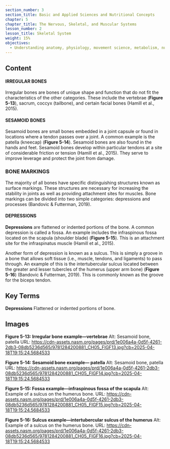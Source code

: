 ```yaml
---
section_number: 3
section_title: Basic and Applied Sciences and Nutritional Concepts
chapter: 5
chapter_title: The Nervous, Skeletal, and Muscular Systems
lesson_number: 2
lesson_title: Skeletal System
weight: 15%
objectives:
  - Understanding anatomy, physiology, movement science, metabolism, nutrition, and supplementation.
---
```


## Content
#### IRREGULAR BONES

Irregular bones are bones of unique shape and function that do not fit the characteristics of the other categories. These include the vertebrae (**Figure 5-13**), sacrum, coccyx (tailbone), and certain facial bones (Hamill et al., 2015).

#### SESAMOID BONES

Sesamoid bones are small bones embedded in a joint capsule or found in locations where a tendon passes over a joint. A common example is the patella (kneecap) (**Figure 5-14**). Sesamoid bones are also found in the hands and feet. Sesamoid bones develop within particular tendons at a site of considerable friction or tension (Hamill et al., 2015). They serve to improve leverage and protect the joint from damage.

### BONE MARKINGS

The majority of all bones have specific distinguishing structures known as surface markings. These structures are necessary for increasing the stability in joints as well as providing attachment sites for muscles. Bone markings can be divided into two simple categories: depressions and processes (Bandovic & Futterman, 2019).

#### DEPRESSIONS

**Depressions** are flattened or indented portions of the bone. A common depression is called a fossa. An example includes the infraspinous fossa located on the scapula (shoulder blade) (**Figure 5-15**). This is an attachment site for the infraspinatus muscle (Hamill et al., 2015).

Another form of depression is known as a sulcus. This is simply a groove in a bone that allows soft tissue (i.e., muscle, tendons, and ligaments) to pass through. An example of this is the intertubercular sulcus located between the greater and lesser tubercles of the humerus (upper arm bone) (**Figure 5-16**) (Bandovic & Futterman, 2019). This is commonly known as the groove for the biceps tendon.

## Key Terms

**Depressions**
Flattened or indented portions of bone.

## Images

**Figure 5-13: Irregular bone example—vertebrae**
Alt: Sesamoid bone, patella
URL: https://cdn-assets.nasm.org/pages/prd/1e006a4a-0d5f-4261-2db3-08db5236d565/9781284200881_CH05_FIGF13.jpg?cb=2025-04-18T19:15:24.5684533

**Figure 5-14: Sesamoid bone example— patella**
Alt: Sesamoid bone, patella
URL: https://cdn-assets.nasm.org/pages/prd/1e006a4a-0d5f-4261-2db3-08db5236d565/9781284200881_CH05_FIGF14.jpg?cb=2025-04-18T19:15:24.5684533

**Figure 5-15: Fossa example—infraspinous fossa of the scapula**
Alt: Example of a sulcus on the humerus bone.
URL: https://cdn-assets.nasm.org/pages/prd/1e006a4a-0d5f-4261-2db3-08db5236d565/9781284200881_CH05_FIGF15.jpg?cb=2025-04-18T19:15:24.5684533

**Figure 5-16: Sulcus example—intertubercular sulcus of the humerus**
Alt: Example of a sulcus on the humerus bone.
URL: https://cdn-assets.nasm.org/pages/prd/1e006a4a-0d5f-4261-2db3-08db5236d565/9781284200881_CH05_FIGF16.jpg?cb=2025-04-18T19:15:24.5684533
